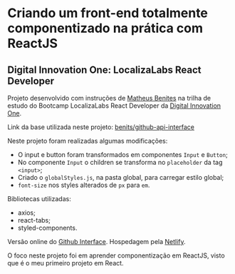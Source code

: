 # Criando um front-end totalmente componentizado na prática com ReactJS

## Digital Innovation One: LocalizaLabs React Developer

Projeto desenvolvido com instruções de [Matheus Benites](https://www.linkedin.com/in/benites-amorim/) na trilha de estudo do Bootcamp LocalizaLabs React Developer da [Digital Innovation One](https://digitalinnovation.one/).

Link da base utilizada neste projeto: [benits/github-api-interface](https://github.com/benits/github-api-interface)

Neste projeto foram realizadas algumas modificações:
* O input e button foram transformados em componentes `Input` e `Button`;
* No componente `Input` o children se transforma no `placeholder` da tag `<input>`;
* Criado o `globalStyles.js`, na pasta global, para carregar estilo global;
* `font-size` nos styles alterados de `px` para `em`.

Bibliotecas utilizadas:
* axios;
* react-tabs;
* styled-components.

Versão online do [Github Interface](https://objective-bose-66d7e7.netlify.app). Hospedagem pela [Netlify](https://www.netlify.com/).

O foco neste projeto foi em aprender componentização em ReactJS, visto que é o meu primeiro projeto em React.